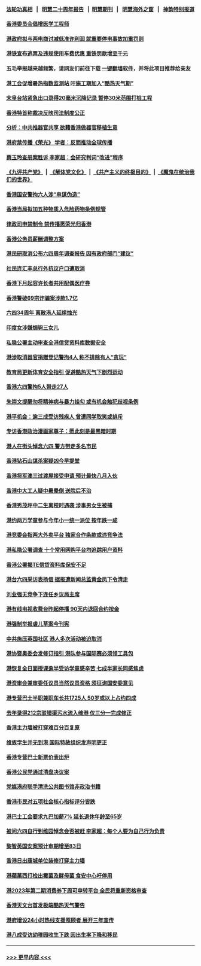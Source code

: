 #### [法轮功真相](https://github.com/gfw-breaker/truth/blob/master/README.md?t=0) &nbsp;&nbsp;|&nbsp;&nbsp; [明慧二十周年报告](https://github.com/gfw-breaker/mh-reports/blob/master/README.md?t=0) &nbsp;&nbsp;|&nbsp;&nbsp;[明慧期刊](https://github.com/gfw-breaker/mh-qikan) &nbsp;&nbsp;|&nbsp;&nbsp; [明慧海外之窗](https://github.com/gfw-breaker/mh-news/blob/master/README.md?t=0) &nbsp;&nbsp;|&nbsp;&nbsp; [神韵特别报道](https://github.com/gfw-breaker/mh-news/blob/master/shenyun.md?t=0)
#### [香港委员会倡增医学工程师](../pages/nsc415/n14012007.md?t=06090343) 
#### [港政府拟与两电商讨减低准许利润 就重要停电事故加重罚则](../pages/nsc415/n14012008.md?t=06090343) 
#### [港铁宣布逃票及违规使用车费优惠 重铁罚款增至千元](../pages/nsc415/n14012009.md?t=06090343) 
#### 五毛举报越来越频繁，请网友们前往下载 [一键翻墙软件](https://github.com/gfw-breaker/ssr-accounts)，并将此项目推荐给亲友
#### [港工会促增暑热指数监测站 吁施工期加入“酷热天气期”](../pages/nsc415/n14012006.md?t=06090343) 
#### [宋皇台站紧急出口录得20毫米沉降记录 暂停30米范围打桩工程](../pages/nsc415/n14012004.md?t=06090343) 
#### [香港特首称裁决反映司法制度公正](../pages/nsc415/n14012005.md?t=06090343) 
#### [分析：中共推器官共享 欲藉香港做器官移植生意](../pages/nsc415/n14011721.md?t=06090343) 
#### [港府禁传播《荣光》 学者：反而推动全球传播](../pages/nsc415/n14011826.md?t=06090343) 
#### [蔡玉玲查册案胜诉 李家超：会研究判词“改进”程序](../pages/nsc415/n14011307.md?t=06090343) 
#### [《九评共产党》](https://github.com/begood0513/9ping.md/blob/master/README.md) &nbsp;|&nbsp; [《解体党文化》](../../../../jtdwh.md/blob/master/README.md)  &nbsp;|&nbsp; [《共产主义的终极目的》](../../../../gczydzjmd.md/blob/master/README.md) &nbsp;|&nbsp; [《魔鬼在统治我们的世界》](../../../../mgztzwmdsj.md/blob/master/README.md) 
#### [香港国安警拘六人涉“串谋伪造”](../pages/nsc415/n14011305.md?t=06090343) 
#### [香港当局拟加五种物质入危险药物条例规管](../pages/nsc415/n14011306.md?t=06090343) 
#### [律政司申禁制令 禁传播愿荣光归香港](../pages/nsc415/n14011308.md?t=06090343) 
#### [香港公务员薪酬调整方案](../pages/nsc415/n14011309.md?t=06090343) 
#### [港民研取消公布六四周年调查报告 因有政府部门“建议”](../pages/nsc415/n14011310.md?t=06090343) 
#### [社民连汇丰总行外抗议户口遭取消](../pages/nsc415/n14011311.md?t=06090343) 
#### [香港下月起容许长者共用配偶医疗券](../pages/nsc415/n14011312.md?t=06090343) 
#### [香港警破69宗诈骗案涉款1.7亿](../pages/nsc415/n14011313.md?t=06090343) 
#### [六四34周年 离散港人延续烛光](../pages/nsc415/n14010834.md?t=06090343) 
#### [印度女涉嫌焗毙三女儿](../pages/nsc415/n14010657.md?t=06090343) 
#### [私隐公署主动审查全港信贷资料库数据安全](../pages/nsc415/n14010651.md?t=06090343) 
#### [港涉取消器官捐赠登记警拘4人 称不排除有人“贪玩”](../pages/nsc415/n14010652.md?t=06090343) 
#### [教育局更新体育安全指引 促避酷热天气下剧烈运动](../pages/nsc415/n14010653.md?t=06090343) 
#### [香港六四警拘5人带走27人](../pages/nsc415/n14010654.md?t=06090343) 
#### [朱崇文提醒勿将精神病与暴力挂勾 或有机会触犯歧视条例](../pages/nsc415/n14010655.md?t=06090343) 
#### [港平机会：逾三成受访残疾人 曾遭同学取笑或排斥](../pages/nsc415/n14010656.md?t=06090343) 
#### [专访香港政治漫画家尊子：愿此刻是最黑暗时期](../pages/nsc415/n14010220.md?t=06090343) 
#### [港人在街头悼念六四 警方带走多名市民](../pages/nsc415/n14009982.md?t=06090343) 
#### [香港钻石山谋杀案疑凶今早提堂](../pages/nsc415/n14009963.md?t=06090343) 
#### [香港将军澳三过渡屋接受申请 预计最快八月入伙](../pages/nsc415/n14009960.md?t=06090343) 
#### [香港中大工人疑中暑晕倒 送院后不治](../pages/nsc415/n14009959.md?t=06090343) 
#### [香港秀茂坪中二生离校时遇袭 涉事男女生被捕](../pages/nsc415/n14009958.md?t=06090343) 
#### [港约两万学童参与今年小一统一派位 按年跌一成](../pages/nsc415/n14008385.md?t=06090343) 
#### [港竞委会指两大外卖平台 独家合作条款或违竞争法](../pages/nsc415/n14008386.md?t=06090343) 
#### [港私隐公署调查 十个常用网购平台均追踪用户资料](../pages/nsc415/n14008387.md?t=06090343) 
#### [香港公署揭TE信贷资料库保安不足](../pages/nsc415/n14008388.md?t=06090343) 
#### [港台六四采访表扬信 据报遭新闻总监黄金凤下令清走](../pages/nsc415/n14008389.md?t=06090343) 
#### [刘业强无竞争下连任乡议局主席](../pages/nsc415/n14008390.md?t=06090343) 
#### [港有线电视收费台昨起停播 90天内退回合约按金](../pages/nsc415/n14008391.md?t=06090343) 
#### [港强制举报虐儿草案今刊宪](../pages/nsc415/n14008392.md?t=06090343) 
#### [中共施压英国社区 港人多次活动被迫取消](../pages/nsc415/n14007776.md?t=06090343) 
#### [港协暨奥委会发修订指引 港队参与国际赛必须领工具包](../pages/nsc415/n14007676.md?t=06090343) 
#### [港恢复全日面授课逾半受访学童感辛苦 七成半家长同感焦虑](../pages/nsc415/n14007671.md?t=06090343) 
#### [港资审会兼审委任议员当然议员资格 须征询国安委意见](../pages/nsc415/n14007672.md?t=06090343) 
#### [港专营巴士半职兼职车长共1725人 50岁或以上占约四成](../pages/nsc415/n14007673.md?t=06090343) 
#### [去年录得212宗驳错渠污水流入维港 仅三分一完成修正](../pages/nsc415/n14007677.md?t=06090343) 
#### [香港主力墙被打穿难百分百复原](../pages/nsc415/n14007678.md?t=06090343) 
#### [维族学生并无到港 国际特赦组织发声明更正](../pages/nsc415/n14007675.md?t=06090343) 
#### [香港专营巴士新票价表出炉](../pages/nsc415/n14007674.md?t=06090343) 
#### [香港公民党通过清盘决议案](../pages/nsc415/n14006977.md?t=06090343) 
#### [党媒港府联手清洗公共图书馆非政治书籍](../pages/nsc415/n14006973.md?t=06090343) 
#### [香港市民对五项社会核心指标评分皆跌](../pages/nsc415/n14006937.md?t=06090343) 
#### [港巴士工会要求九巴加薪7% 延长退休年龄至65岁](../pages/nsc415/n14006933.md?t=06090343) 
#### [被问六四自行到维园悼念会否被赶 李家超：每个人要为自己行为负责](../pages/nsc415/n14006934.md?t=06090343) 
#### [黎智英国安案预计审期增至83日](../pages/nsc415/n14006935.md?t=06090343) 
#### [香港日出康城单位装修打穿主力墙](../pages/nsc415/n14006936.md?t=06090343) 
#### [港蘋菓西打检出霉菌及酵母菌 食安中心吁停用](../pages/nsc415/n14006938.md?t=06090343) 
#### [港2023年第二期消费券下周可申转平台 全民将重新资格审查](../pages/nsc415/n14006939.md?t=06090343) 
#### [香港天文台首发极端酷热天气警告](../pages/nsc415/n14006940.md?t=06090343) 
#### [港府增设24小时热线支援照顾者 展开三年宣传](../pages/nsc415/n14006280.md?t=06090343) 
#### [港八成受访幼稚园收生下跌 因出生率下降和移民](../pages/nsc415/n14006277.md?t=06090343) 

----
#### [ >>> 更早内容 <<< ](../indexes/nsc415-earlier.md)
